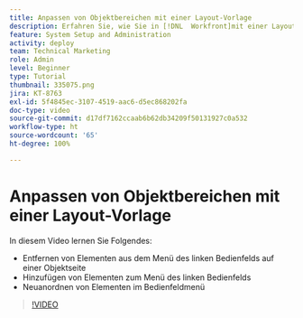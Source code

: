 ```yaml
---
title: Anpassen von Objektbereichen mit einer Layout-Vorlage
description: Erfahren Sie, wie Sie in [!DNL  Workfront]mit einer Layout-Vorlage Elemente im Menü des linken Bedienfelds hinzufügen, entfernen und neu anordnen können.
feature: System Setup and Administration
activity: deploy
team: Technical Marketing
role: Admin
level: Beginner
type: Tutorial
thumbnail: 335075.png
jira: KT-8763
exl-id: 5f4845ec-3107-4519-aac6-d5ec868202fa
doc-type: video
source-git-commit: d17df7162ccaab6b62db34209f50131927c0a532
workflow-type: ht
source-wordcount: '65'
ht-degree: 100%

---
```


# Anpassen von Objektbereichen mit einer Layout-Vorlage

In diesem Video lernen Sie Folgendes:

* Entfernen von Elementen aus dem Menü des linken Bedienfelds auf einer Objektseite
* Hinzufügen von Elementen zum Menü des linken Bedienfelds
* Neuanordnen von Elementen im Bedienfeldmenü

>[!VIDEO](https://video.tv.adobe.com/v/3432887/?quality=12&learn=on&enablevpops&captions=ger)
